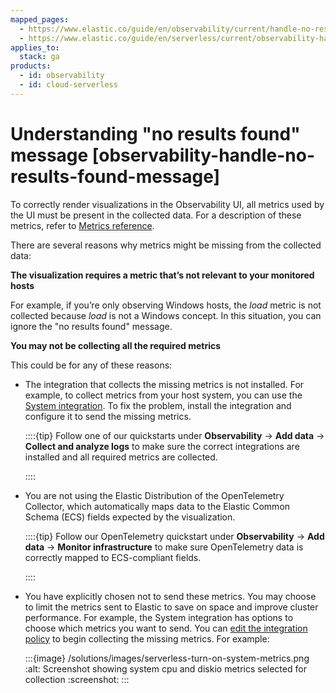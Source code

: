 ```yaml
---
mapped_pages:
  - https://www.elastic.co/guide/en/observability/current/handle-no-results-found-message.html
  - https://www.elastic.co/guide/en/serverless/current/observability-handle-no-results-found-message.html
applies_to:
  stack: ga
products:
  - id: observability
  - id: cloud-serverless
---
```


# Understanding "no results found" message [observability-handle-no-results-found-message]

To correctly render visualizations in the Observability UI, all metrics used by the UI must be present in the collected data. For a description of these metrics, refer to [Metrics reference](/reference/observability/metrics-reference.md).

There are several reasons why metrics might be missing from the collected data:

**The visualization requires a metric that’s not relevant to your monitored hosts**

For example, if you’re only observing Windows hosts, the *load* metric is not collected because *load* is not a Windows concept. In this situation, you can ignore the "no results found" message.

**You may not be collecting all the required metrics**

This could be for any of these reasons:

* The integration that collects the missing metrics is not installed. For example, to collect metrics from your host system, you can use the [System integration](https://docs.elastic.co/en/integrations/system). To fix the problem, install the integration and configure it to send the missing metrics.

    ::::{tip}
    Follow one of our quickstarts under **Observability** → **Add data** → **Collect and analyze logs** to make sure the correct integrations are installed and all required metrics are collected.

    ::::

* You are not using the Elastic Distribution of the OpenTelemetry Collector, which automatically maps data to the Elastic Common Schema (ECS) fields expected by the visualization.

    ::::{tip}
    Follow our OpenTelemetry quickstart under **Observability** → **Add data** → **Monitor infrastructure** to make sure OpenTelemetry data is correctly mapped to ECS-compliant fields.

    ::::


* You have explicitly chosen not to send these metrics. You may choose to limit the metrics sent to Elastic to save on space and improve cluster performance. For example, the System integration has options to choose which metrics you want to send. You can [edit the integration policy](/reference/fleet/edit-delete-integration-policy.md) to begin collecting the missing metrics. For example:

    :::{image} /solutions/images/serverless-turn-on-system-metrics.png
    :alt: Screenshot showing system cpu and diskio metrics selected for collection
    :screenshot:
    :::